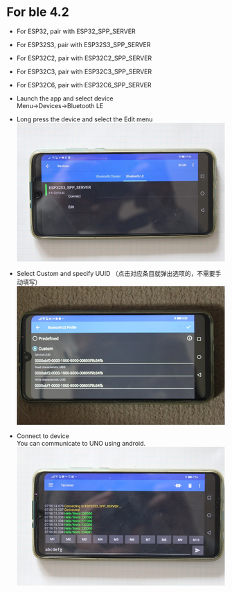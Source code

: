 # For ble 4.2

- For ESP32, pair with ESP32_SPP_SERVER   
- For ESP32S3, pair with ESP32S3_SPP_SERVER   
- For ESP32C2, pair with ESP32C2_SPP_SERVER   
- For ESP32C3, pair with ESP32C3_SPP_SERVER   
- For ESP32C6, pair with ESP32C6_SPP_SERVER   
- Launch the app and select device  
Menu->Devices->Bluetooth LE   
- Long press the device and select the Edit menu   
![ble-1](.assest/README/a7a6ced7-05ac-44b2-b809-905921939755)
- Select Custom and specify UUID （点击对应条目就弹出选项的，不需要手动填写）
  ![ble-2](.assest/README/184459827-f62dc206-6bc2-41a7-9a88-74b9c84bbb89.JPG)

- Connect to device   
You can communicate to UNO using android.   
![ble-3](.assest/README/17395b8d-0d11-467e-ae3d-5ffaa785ffda)
